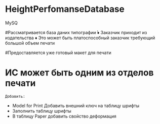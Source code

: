 # HeightPerfomanseDatabase
MySQ


#Рассматривается база даних типографии 
͗♦ Заказчик приходит из издательства
♦ Это может быть платоспособный заказчик требующий большой объем печати

#Предоставляется уже готовый макет для печати
# ИС может быть одним из отделов печати

	Добавить:
 - Model for Print 
	Добавить внешний ключ на таблицу шрифты
 - Заполнить таблицу шрифты
 - В таблицу Paper добавить свойство деформация
